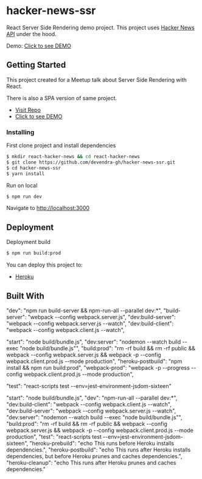 # hacker-news-ssr

React Server Side Rendering demo project. This project uses [Hacker News API](https://hn.algolia.com/api) under the hood.

Demo: [Click to see DEMO](fgdg)


## Getting Started

This project created for a Meetup talk about Server Side Rendering with React.

There is also a SPA version of same project.

- [Visit Repo](fasdf)
- [Click to see DEMO](fadsfa)


### Installing

First clone project and install dependencies

```sh
$ mkdir react-hacker-news && cd react-hacker-news
$ git clone https://github.com/devendra-gh/hacker-news-ssr.git
$ cd hacker-news-ssr
$ yarn install
```

Run on local

```sh
$ npm run dev
```

Navigate to [http://localhost:3000](http://localhost:3000)


## Deployment

Deployment build

```sh
$ npm run build:prod
```

You can deploy this project to:

- [Heroku](https://www.heroku.com/)


## Built With

"dev": "npm run build-server && npm-run-all --parallel dev:\*",
"build-server": "webpack --config webpack.server.js",
"dev:build-server": "webpack --config webpack.server.js --watch",
"dev:build-client": "webpack --config webpack.client.js --watch",
  
 "start": "node build/bundle.js",
"dev:server": "nodemon --watch build --exec \"node build/bundle.js\"",
"build:prod": "rm -rf build && rm -rf public && webpack --config webpack.server.js && webpack -p --config webpack.client.prod.js --mode production",
"heroku-postbuild": "npm install && npm run build:prod",
"webpack-prod": "webpack -p --progress --config webpack.client.prod.js --mode production",
  
 "test": "react-scripts test --env=jest-environment-jsdom-sixteen"


"start": "node build/bundle.js",
"dev": "npm-run-all --parallel dev:*",
"dev:build-client": "webpack --config webpack.client.js --watch",
"dev:build-server": "webpack --config webpack.server.js --watch",
"dev:server": "nodemon --watch build --exec \"node build/bundle.js\"",
"build:prod": "rm -rf build && rm -rf public && webpack  --config webpack.server.js && webpack -p --config webpack.client.prod.js --mode production",
"test": "react-scripts test --env=jest-environment-jsdom-sixteen",
"heroku-prebuild": "echo This runs before Heroku installs dependencies.",
  "heroku-postbuild": "echo This runs after Heroku installs dependencies, but before Heroku prunes and caches dependencies.",
  "heroku-cleanup": "echo This runs after Heroku prunes and caches dependencies."
